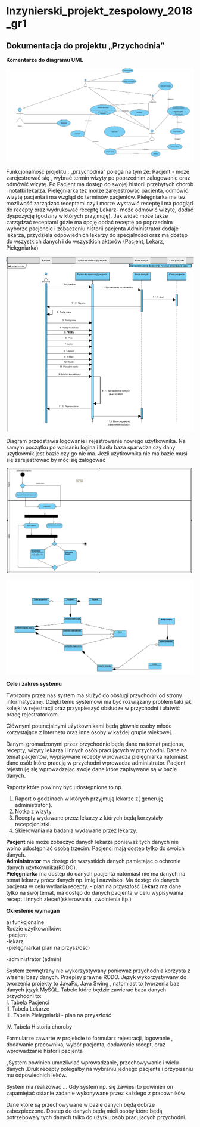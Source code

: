 # Inzynierski_projekt_zespolowy_2018_gr1
## Dokumentacja do projektu „Przychodnia”
**Komentarze do diagramu UML**

![diagram przypadkow uzycia](https://github.com/mjochab/Inzynierski_projekt_zespolowy_2018_gr1/blob/master/imgdocumentacja/diagramprzypadkowuzycia.png)

Funkcjonalność  projektu : „przychodnia” polega na tym ze:
Pacjent - może zarejestrować się , wybrać termin wizyty po poprzednim zalogowanie oraz odmówić wizytę. Po Pacjent ma dostęp do swojej historii przebytych chorób i notatki lekarza. 
Pielęgniarka tez morze zarejestrować pacjenta, odmówić wizytę pacjenta i ma wzgląd do terminów pacjentów. Pielęgniarka ma tez możliwość zarządzać receptami czyli morze wystawić receptę i ma podgląd do recepty oraz wydrukować receptę
Lekarz- może odmówić wizytę, dodać dyspozycję (godziny w których przyjmuję). Jak widać może także zarządzać receptami gdzie ma opcję dodać receptę po poprzednim wyborze pacjencie i zobaczeniu historii pacjenta 
Administrator dodaje lekarza, przydziela odpowiednich lekarzy do specjalności oraz ma dostęp do wszystkich danych i do wszystkich aktorów (Pacjent, Lekarz, Pielęgniarka)

![diagram sekwencji](https://github.com/mjochab/Inzynierski_projekt_zespolowy_2018_gr1/blob/master/imgdocumentacja/diagramsekwencji.png)

Diagram przedstawia logowanie i rejestrowanie nowego użytkownika. Na samym początku po wpisaniu logina i hasła baza sparwdza czy dany uzytkownik jest bazie czy go nie ma. Jezli użytkownika nie ma bazie musi się zarejestrować by móc się zalogować 

![diagram aktywnosci](https://github.com/mjochab/Inzynierski_projekt_zespolowy_2018_gr1/blob/master/imgdocumentacja/diagramaktywnosci.png)

![diagram klas](https://github.com/mjochab/Inzynierski_projekt_zespolowy_2018_gr1/blob/master/imgdocumentacja/diagramklas.png)

 **Cele i zakres systemu**

Tworzony przez nas system ma służyć do obsługi przychodni od strony informatycznej. Dzięki temu systemowi ma być rozwiązany problem taki jak kolejki w rejestracji oraz przyspieszyć obsłudze w przychodni i ułatwić pracę rejestratorkom. 

Głównymi potencjalnymi użytkownikami  będą głównie osoby młode korzystające z Internetu oraz inne osoby w każdej grupie wiekowej.

Danymi gromadzonymi przez przychodnie będą dane na temat pacjenta, recepty, wizyty lekarza i innych osób pracujących w przychodni. Dane na temat pacjentów, wypisywane recepty  wprowadza pielęgniarka natomiast dane osób które pracują w przychodni  wprowadza administrator.  Pacjent rejestruję się wprowadzając swoje dane które zapisywane są w bazie danych. 

Raporty które powinny być udostępnione to np.     
1. Raport o godzinach w których przyjmują lekarze  z( generuję administrator ).       
2. Notka z wizyty .    
3. Recepty wydawane przez lekarzy z których będą korzystały recepcjonistki.    
4. Skierowania na badania wydawane przez lekarzy.

**Pacjent** nie może zobaczyć danych lekarza ponieważ tych danych nie wolno udostępniać osobą trzecim. Pacjenci mają dostęp tylko do swoich danych.    
**Administrator** ma dostęp do wszystkich danych pamiętając o ochronie danych użytkownika(RODO).    
**Pielęgniarka** ma dostęp do danych pacjenta natomiast nie ma danych na temat lekarzy prócz danych np. imię i nazwisko. Ma dostęp do danych pacjenta w celu wydania recepty.    - plan na przyszłość
**Lekarz** ma dane tylko na swój temat, ma dostęp do danych pacjenta w celu wypisywania recept i innych zleceń(skierowania, zwolnienia itp.)

**Określenie wymagań**    

a) funkcjonalne  
Rodzie użytkowników:    
-pacjent    
-lekarz    
-pielęgniarka( plan na przyszłość)

-administrator (admin)

System zewnętrzny nie wykorzystywany ponieważ przychodnia korzysta z własnej bazy danych. Przepisy prawne RODO.
Język wykorzystywany do tworzenia projekty to JavaFx, Java Swing , natomiast to tworzenia baz danych język MySQL.  Tabele które będzie zawierać baza danych przychodni to:    
I.	Tabela Pacjenci    
II.	Tabela Lekarze    
III.	Tabela Pielęgniarki    - plan na przyszłość

IV.	Tabela Historia choroby

Formularze zawarte w projekcie to formularz rejestracji, logowanie , dodawanie pracownika, wybór pacjenta, dodawanie recept, oraz wprowadzanie historii pacjenta

„System powinien umożliwiać wprowadzanie, przechowywanie i wielu danych .Druk recepty  polegałby na wybraniu jednego pacjenta i przypisaniu mu odpowiednich leków. 


System ma realizować …
Gdy system np. się zawiesi to powinien on zapamiętać ostanie zadanie wykonywane przez każdego z pracowników

Dane które są przechowywane w bazie danych będą dobrze zabezpieczone. Dostęp do danych będą mieli osoby które będą potrzebowały tych danych tylko do użytku osób pracujących przychodni.


